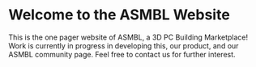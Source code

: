# Welcome to the ASMBL Website

This is the one pager website of ASMBL, a 3D PC Building Marketplace! Work is currently in progress in developing this, our product, and our ASMBL community page. Feel free to contact us for further interest.
